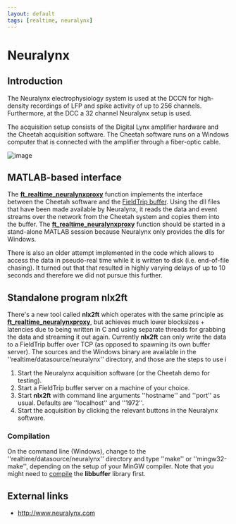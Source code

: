 ```yaml
---
layout: default
tags: [realtime, neuralynx]
---
```


# Neuralynx

## Introduction

The Neuralynx electrophysiology system is used at the DCCN for high-density recordings of LFP and spike activity of up to 256 channels. Furthermore, at the DCC a 32 channel Neuralynx setup is used. 

The acquisition setup consists of the Digital Lynx amplifier hardware and the Cheetah acquisition software. The Cheetah software runs on a Windows computer that is connected with the amplifier through a fiber-optic cable.

![image](/media/development/realtime/digital_lynx_16sx-front.png@300)
## MATLAB-based interface

The **[ft_realtime_neuralynxproxy](/reference/ft_realtime_neuralynxproxy)** function implements the interface between the Cheetah software and the [FieldTrip buffer](/development/realtime/buffer). Using the dll files that have been made available by Neuralynx, it reads the data and event streams over the network from the Cheetah system and copies them into the buffer. The **[ft_realtime_neuralynxproxy](/reference/ft_realtime_neuralynxproxy)** function should be started in a stand-alone MATLAB session because Neuralynx only provides the dlls for Windows. 

There is also an older attempt implemented in the code which allows to access the data in pseudo-real time while it is written to disk (i.e. end-of-file chasing). It turned out that that resulted in highly varying delays of up to 10 seconds and therefore we did not pursue this further. 

## Standalone program nlx2ft

There's a new tool called **nlx2ft** which operates with the same principle as **[ft_realtime_neuralynxproxy](/reference/ft_realtime_neuralynxproxy)**, but achieves much lower blocksizes + latencies due to being written in C and using separate threads for grabbing the data and streaming it out again. Currently **nlx2ft** can only write the data to a FieldTrip buffer over TCP (as opposed to spawning its own buffer server). The sources and the Windows binary are available in the ''realtime/datasource/neuralynx'' directory, and those are the steps to use i

 1.  Start the Neuralynx acquisition software (or the Cheetah demo for testing).
 2.  Start a FieldTrip buffer server on a machine of your choice.
 3.  Start **nlx2ft** with command line arguments ''hostname'' and ''port'' as usual. Defaults are ''localhost'' and ''1972''.
 4.  Start the acquisition by clicking the relevant buttons in the Neuralynx software.

### Compilation

On the command line (Windows), change to the ''realtime/datasource/neuralynx'' directory and type ''make'' or ''mingw32-make'',
depending on the setup of your MinGW compiler. Note that you might need to [compile](/development/realtime/buffer) the **libbuffer** library first.

## External links

*  http://www.neuralynx.com
